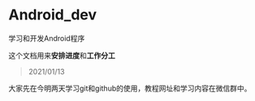# Android_dev

学习和开发Android程序

这个文档用来**安排进度**和**工作分工**

> 2021/01/13

大家先在今明两天学习git和github的使用，教程网址和学习内容在微信群中。
